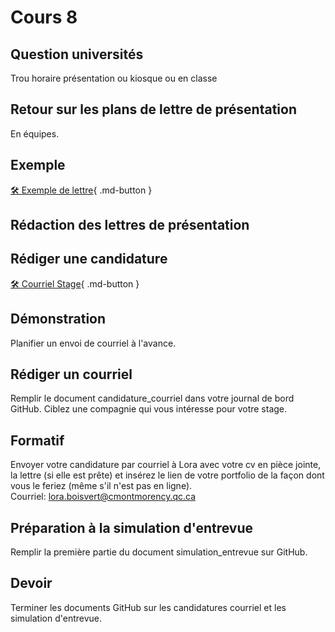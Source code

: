 # Cours 8 

## Question universités
Trou horaire présentation ou kiosque ou en classe

## Retour sur les plans de lettre de présentation
En équipes.

## Exemple
[🛠️ Exemple de lettre](https://cmontmorency365-my.sharepoint.com/:b:/g/personal/lora_boisvert_cmontmorency_qc_ca/Ec416RuqhgFIgVX-QmkVmkEBMt1NS8ZQyMQ9RzDmluse6Q?e=Wy51vL){ .md-button }     


## Rédaction des lettres de présentation

## Rédiger une candidature
[🛠️ Courriel Stage](https://cmontmorency365-my.sharepoint.com/:b:/g/personal/lora_boisvert_cmontmorency_qc_ca/ETGMt9JgHCRItRu1tpKrgDcBrqPqN-blpKqOIh929QCoAg?e=A0Yk4Y){ .md-button }     

## Démonstration
Planifier un envoi de courriel à l'avance. 

## Rédiger un courriel
Remplir le document candidature_courriel dans votre journal de bord GitHub. Ciblez une compagnie qui vous intéresse pour votre stage. 

## Formatif
Envoyer votre candidature par courriel à Lora avec votre cv en pièce jointe, la lettre (si elle est prête) et insérez le lien de votre portfolio de la façon dont vous le feriez (même s'il n'est pas en ligne).   
Courriel: lora.boisvert@cmontmorency.qc.ca

## Préparation à la simulation d'entrevue
Remplir la première partie du document simulation_entrevue sur GitHub. 

## Devoir
Terminer les documents GitHub sur les candidatures courriel et les simulation d'entrevue. 
